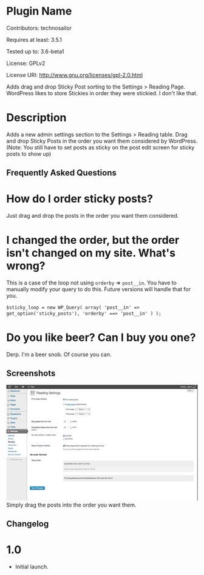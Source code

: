 # Plugin Name
Contributors: technosailor

Requires at least: 3.5.1

Tested up to: 3.6-beta1

License: GPLv2

License URI: http://www.gnu.org/licenses/gpl-2.0.html

Adds drag and drop Sticky Post sorting to the Settings > Reading Page. WordPress likes to store Stickies in order they were stickied. I don't like that.

# Description

Adds a new admin settings section to the Settings > Reading table. Drag and drop Sticky Posts in the order you want them considered by WordPress. (Note: You still have to set posts as sticky on the post edit screen for sticky posts to show up)

## Frequently Asked Questions

# How do I order sticky posts?

Just drag and drop the posts in the order you want them considered.

# I changed the order, but the order isn't changed on my site. What's wrong?

This is a case of the loop not using `orderby` => `post__in`. You have to manually modify your query to do this. Future versions will handle that for you.

	$sticky_loop = new WP_Query( array( 'post__in' => get_option('sticky_posts'), 'orderby' ==> 'post__in' ) );

# Do you like beer? Can I buy you one?

Derp. I'm a beer snob. Of course you can.

## Screenshots

![Screenshot](/screenshot-1.png "Screenshot")
Simply drag the posts into the order you want them.

## Changelog

# 1.0
* Initial launch.
